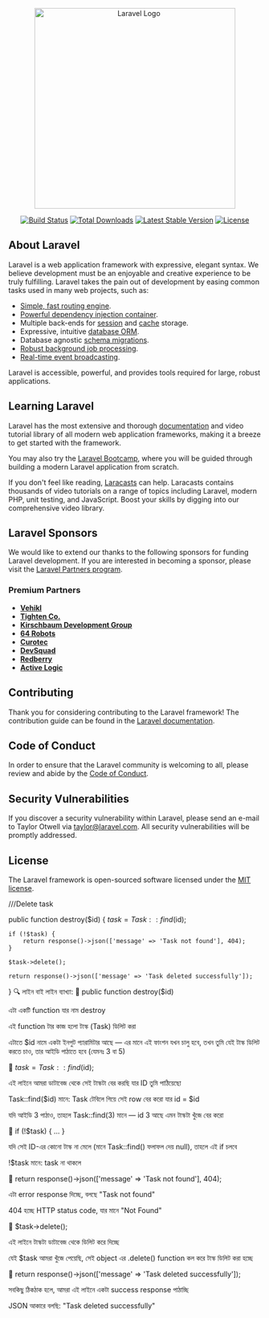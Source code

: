 <p align="center"><a href="https://laravel.com" target="_blank"><img src="https://raw.githubusercontent.com/laravel/art/master/logo-lockup/5%20SVG/2%20CMYK/1%20Full%20Color/laravel-logolockup-cmyk-red.svg" width="400" alt="Laravel Logo"></a></p>

<p align="center">
<a href="https://github.com/laravel/framework/actions"><img src="https://github.com/laravel/framework/workflows/tests/badge.svg" alt="Build Status"></a>
<a href="https://packagist.org/packages/laravel/framework"><img src="https://img.shields.io/packagist/dt/laravel/framework" alt="Total Downloads"></a>
<a href="https://packagist.org/packages/laravel/framework"><img src="https://img.shields.io/packagist/v/laravel/framework" alt="Latest Stable Version"></a>
<a href="https://packagist.org/packages/laravel/framework"><img src="https://img.shields.io/packagist/l/laravel/framework" alt="License"></a>
</p>

## About Laravel

Laravel is a web application framework with expressive, elegant syntax. We believe development must be an enjoyable and creative experience to be truly fulfilling. Laravel takes the pain out of development by easing common tasks used in many web projects, such as:

- [Simple, fast routing engine](https://laravel.com/docs/routing).
- [Powerful dependency injection container](https://laravel.com/docs/container).
- Multiple back-ends for [session](https://laravel.com/docs/session) and [cache](https://laravel.com/docs/cache) storage.
- Expressive, intuitive [database ORM](https://laravel.com/docs/eloquent).
- Database agnostic [schema migrations](https://laravel.com/docs/migrations).
- [Robust background job processing](https://laravel.com/docs/queues).
- [Real-time event broadcasting](https://laravel.com/docs/broadcasting).

Laravel is accessible, powerful, and provides tools required for large, robust applications.

## Learning Laravel

Laravel has the most extensive and thorough [documentation](https://laravel.com/docs) and video tutorial library of all modern web application frameworks, making it a breeze to get started with the framework.

You may also try the [Laravel Bootcamp](https://bootcamp.laravel.com), where you will be guided through building a modern Laravel application from scratch.

If you don't feel like reading, [Laracasts](https://laracasts.com) can help. Laracasts contains thousands of video tutorials on a range of topics including Laravel, modern PHP, unit testing, and JavaScript. Boost your skills by digging into our comprehensive video library.

## Laravel Sponsors

We would like to extend our thanks to the following sponsors for funding Laravel development. If you are interested in becoming a sponsor, please visit the [Laravel Partners program](https://partners.laravel.com).

### Premium Partners

- **[Vehikl](https://vehikl.com)**
- **[Tighten Co.](https://tighten.co)**
- **[Kirschbaum Development Group](https://kirschbaumdevelopment.com)**
- **[64 Robots](https://64robots.com)**
- **[Curotec](https://www.curotec.com/services/technologies/laravel)**
- **[DevSquad](https://devsquad.com/hire-laravel-developers)**
- **[Redberry](https://redberry.international/laravel-development)**
- **[Active Logic](https://activelogic.com)**

## Contributing

Thank you for considering contributing to the Laravel framework! The contribution guide can be found in the [Laravel documentation](https://laravel.com/docs/contributions).

## Code of Conduct

In order to ensure that the Laravel community is welcoming to all, please review and abide by the [Code of Conduct](https://laravel.com/docs/contributions#code-of-conduct).

## Security Vulnerabilities

If you discover a security vulnerability within Laravel, please send an e-mail to Taylor Otwell via [taylor@laravel.com](mailto:taylor@laravel.com). All security vulnerabilities will be promptly addressed.

## License

The Laravel framework is open-sourced software licensed under the [MIT license](https://opensource.org/licenses/MIT).


///Delete task

public function destroy($id)
{
    $task = Task::find($id);

    if (!$task) {
        return response()->json(['message' => 'Task not found'], 404);
    }

    $task->delete();

    return response()->json(['message' => 'Task deleted successfully']);
}
🔍 লাইন বাই লাইন ব্যাখ্যা:
🔹 public function destroy($id)

এটা একটি function যার নাম destroy

এই function টার কাজ হলো টাস্ক (Task) ডিলিট করা

এটাতে $id নামে একটা ইনপুট প্যারামিটার আছে — এর মানে এই ফাংশন যখন চালু হবে, তখন তুমি যেই টাস্ক ডিলিট করতে চাও, তার আইডি পাঠাতে হবে (যেমনঃ 3 বা 5)

🔹 $task = Task::find($id);

এই লাইনে আমরা ডাটাবেজ থেকে সেই টাস্কটা বের করছি যার ID তুমি পাঠিয়েছো

Task::find($id) মানে: Task টেবিলে গিয়ে সেই row বের করো যার id = $id

যদি আইডি 3 পাঠাও, তাহলে Task::find(3) মানে — id 3 আছে এমন টাস্কটা খুঁজে বের করো

🔹 if (!$task) { ... }

যদি সেই ID-এর কোনো টাস্ক না মেলে (মানে Task::find() ফলাফল দেয় null), তাহলে এই if চলবে

!$task মানে: task না থাকলে

🔹 return response()->json(['message' => 'Task not found'], 404);

এটা error response দিচ্ছে, বলছে "Task not found"

404 হচ্ছে HTTP status code, যার মানে "Not Found"

🔹 $task->delete();

এই লাইনে টাস্কটা ডাটাবেজ থেকে ডিলিট করে দিচ্ছে

যেই $task আমরা খুঁজে পেয়েছি, সেই object এর .delete() function কল করে টাস্ক ডিলিট করা হচ্ছে

🔹 return response()->json(['message' => 'Task deleted successfully']);

সবকিছু ঠিকঠাক হলে, আমরা এই লাইনে একটা success response পাঠাচ্ছি

JSON আকারে বলছি: "Task deleted successfully"